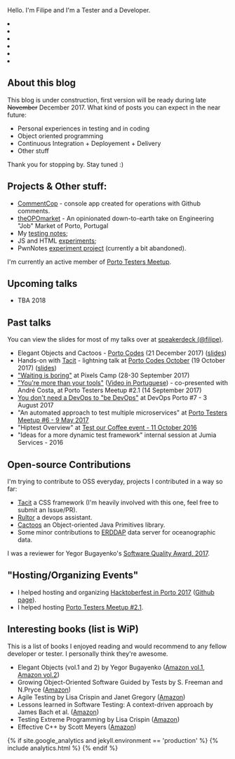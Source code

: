 <link href="//maxcdn.bootstrapcdn.com/font-awesome/4.2.0/css/font-awesome.min.css" rel="stylesheet">

Hello. I'm Filipe and I'm a Tester and a Developer.
<li><a href="https://twitter.com/filrfreire"><i class="fa fa-twitter" aria-hidden="true"></i></a></li>
<li><a href="https://github.com/filfreire"><i class="fa fa-github" aria-hidden="true"></i></a></li>
<li><a href="https://www.linkedin.com/in/filfreire"><i class="fa fa-linkedin" aria-hidden="true"></i></a></li>
<li><a href="https://stackoverflow.com/users/7468990/filfreire"><i class="fa fa-stack-overflow" aria-hidden="true"></i></a></li>
<li><a href="https://gitlab.com/filipefreire"><i class="fa fa-gitlab" aria-hidden="true"></i></a></li>
<li><a href="https://t.me/filfreire"><i class="fa fa-telegram" aria-hidden="true"></i></a></li>

## About this blog

This blog is under construction, first version will be ready during late ~~November~~ December 2017. What kind of posts you can expect in the near future:
- Personal experiences in testing and in coding
- Object oriented programming
- Continuous Integration + Deployement + Delivery
- Other stuff

Thank you for stopping by. Stay tuned :)

## Projects & Other stuff:

- [CommentCop](https://github.com/filfreire/CommentCop) - console app created for operations with Github comments.
- [theOPOmarket](https://github.com/filfreire/theOPOmarket) - An opinionated down-to-earth take on Engineering "Job" Market of Porto, Portugal
- My [testing notes](https://github.com/filfreire/testing/blob/master/README.md);
- JS and HTML [experiments](https://github.com/dembros/tileMe);
- PwnNotes [experiment project](https://github.com/dembros/PwnNotes) (currently a bit abandoned).

I'm currently an active member of [Porto Testers Meetup](https://portotestersmeetup.github.io).

## Upcoming talks

- TBA 2018

## Past talks

You can view the slides for most of my talks over at [speakerdeck (@filipe)](https://speakerdeck.com/filipe).

- Elegant Objects and Cactoos - [Porto Codes](https://www.meetup.com/portocodes/events/245727845/) (21 December 2017) ([slides](https://speakerdeck.com/filipe/elegant-objects-and-cactoos))
- Hands-on with [Tacit](https://github.com/yegor256/tacit) - lightning talk at [Porto Codes October](https://www.meetup.com/portocodes/events/243675088/) (19 October 2017) ([slides](https://speakerdeck.com/filipe/tacit))
- ["Waiting is boring"](https://speakerdeck.com/filipe/waiting-is-boring) at Pixels Camp (28-30 September 2017)
- ["You're more than your tools"](https://www.eventbrite.pt/e/bilhetes-porto-testers-meetup-21-37305787615) ([Video in Portuguese](https://youtu.be/hx-T5xItraQ)) - co-presented with André Costa, at Porto Testers Meetup #2.1 (14 September 2017)
- [You don't need a DevOps to "be DevOps"](https://www.meetup.com/devopsporto/events/241838901/) at DevOps Porto #7 - 3 August 2017
- "An automated approach to test multiple microservices" at [Porto Testers Meetup #6 - 9 May 2017](https://www.eventbrite.pt/e/bilhetes-porto-testers-meetup-6-33774996925)
- "Hiptest Overview" at [Test our Coffee event - 11 October 2016](https://www.pstqb.pt/11102016-pt)
- "Ideas for a more dynamic test framework" internal session at Jumia Services - 2016

## Open-source Contributions

I'm trying to contribute to OSS everyday, projects I contributed in a way so far:

- [Tacit](https://github.com/yegor256/tacit) a CSS framework (I'm heavily involved with this one, feel free to submit an Issue/PR).
- [Rultor](https://github.com/yegor256/rultor) a devops assistant.
- [Cactoos](https://github.com/yegor256/cactoos) an Object-oriented Java Primitives library.
- Some minor contributions to [ERDDAP](http://coastwatch.pfeg.noaa.gov/erddap/download/changes.html) data server for oceanographic data.

 I was a reviewer for Yegor Bugayenko's [Software Quality Award, 2017](http://www.yegor256.com/2016/10/23/award-2017.html).

## "Hosting/Organizing Events"

- I helped hosting and organizing [Hacktoberfest in Porto 2017](https://www.eventbrite.com/e/hacktoberfest-in-porto-tickets-38465845379) ([Github page](https://github.com/HacktoberfestOPO/2017)).
- I helped hosting [Porto Testers Meetup #2.1](https://www.eventbrite.pt/e/bilhetes-porto-testers-meetup-21-37305787615).

## Interesting books (list is WiP)

This is a list of books I enjoyed reading and would recommend to any fellow developer or tester. I personally think they're awesome.

- Elegant Objects (vol.1 and 2) by Yegor Bugayenko ([Amazon vol.1](http://amzn.eu/6QIDf9c), [Amazon vol.2](http://amzn.eu/c4U3YKK))
- Growing Object-Oriented Software Guided by Tests by S. Freeman and  N.Pryce ([Amazon](http://amzn.eu/amnWxaY))
- Agile Testing by Lisa Crispin and Janet Gregory ([Amazon](http://amzn.eu/6PKDpxe))
- Lessons learned in Software Testing: A context-driven approach by James Bach et al. ([Amazon](http://amzn.eu/4DDoHIh))
- Testing Extreme Programming by Lisa Crispin ([Amazon](http://amzn.eu/dIXPMBg))
- Effective C++ by Scott Meyers ([Amazon](http://amzn.eu/2hIIjY3))


{% if site.google_analytics and jekyll.environment == 'production' %}
{% include analytics.html %}
{% endif %}

